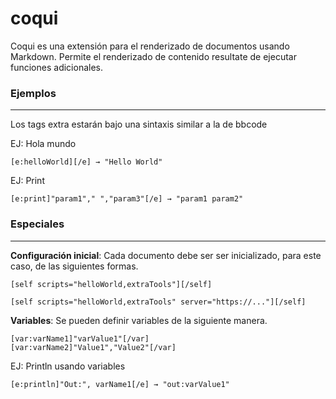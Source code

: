 # coqui
Coqui es una extensión para el renderizado de documentos usando Markdown. Permite el renderizado de contenido resultate de ejecutar funciones adicionales.

### Ejemplos
---
Los tags extra estarán bajo una sintaxis similar a la de bbcode  

EJ: Hola mundo  
```
[e:helloWorld][/e] → "Hello World"
```

EJ: Print
```
[e:print]"param1"," ","param3"[/e] → "param1 param2"
```

### Especiales
---
**Configuración inicial**: Cada documento debe ser ser inicializado, para este caso, de las siguientes formas.
```
[self scripts="helloWorld,extraTools"][/self]
```
```
[self scripts="helloWorld,extraTools" server="https://..."][/self]
```
**Variables**: Se pueden definir variables de la siguiente manera.
```
[var:varName1]"varValue1"[/var]  
[var:varName2]"Value1","Value2"[/var]
```

EJ: Println usando variables
```
[e:println]"Out:", varName1[/e] → "out:varValue1"
```